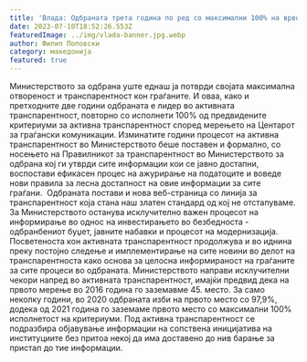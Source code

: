```yaml
---
title: 'Влада: Одбраната трета година по ред со максимални 100% на врвот во активна транспарентност - поставивме златен стандард од кој не отстапуваме - 10 ЈУЛИ 2023'
date: 2023-07-10T18:52:26.553Z
featuredImage: ../img/vlada-banner.jpg.webp
author: Филип Поповски
category: македонија
featured: true
---
```

Министерството за одбрана уште еднаш ја потврди својата максимална отвореност и транспарентност кон граѓаните. И оваа, како и претходните две години одбраната е лидер во активната транспарентност, повторно со исполнети 100% од предвидените критериуми за активна транспарентност според мерењето на Центарот за граѓански комуникации.
Изминатите години процесот на активна транспарентност во Министерството беше поставен и формално, со носењето на Правилникот за транспарентност во Министерството за одбрана кој ги утврди сите информации кои се јавно достапни, воспостави ефикасен процес на ажурирање на податоците и воведе нови правила за лесна достапност на овие информации за сите граѓани. 
Одбраната постави и нова веб-страница со линија за транспарентност која стана наш златен стандард од кој не отстапуваме. За Министерството останува исклучително важен процесот на информирање во однос на инвестирањето во безбедноста - одбранбениот буџет, јавните набавки и процесот на модернизација.
Посветеноста кон активната транспарентност продолжува и во иднина преку постојно следење и имплементирање на сите новини во делот на транспарентноста како основа за целосна информираност на граѓаните за сите процеси во одбраната.
Министерството направи исклучителни чекори напред во активната транспарентност, имајќи предвид дека на првото мерење во 2016 година го заземавме 45. место. За само неколку години, во 2020 одбраната изби на првото место со 97,9%, додека од 2021 година го заземаме првото место со максимални 100% исполнетост на критериуми.
Под активна транспарентност се подразбира објавување информации на сопствена иницијатива на институциите без притоа некој да има доставено до нив барање за пристап до тие информации.
 
